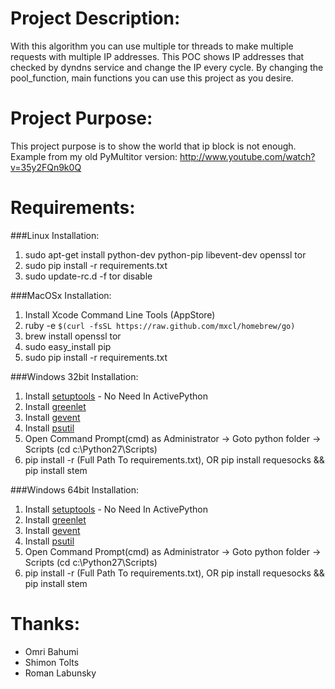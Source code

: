 Project Description:
=====================
With this algorithm you can use multiple tor threads to make multiple requests with multiple IP addresses. This POC shows IP addresses that checked by dyndns service and change the IP every cycle. By changing the pool_function, main functions you can use this project as you desire.
	
Project Purpose:
===============
This project purpose is to show the world that ip block is not enough. Example from my old PyMultitor version: http://www.youtube.com/watch?v=35y2FQn9k0Q

Requirements:
===============
###Linux Installation:
1. sudo apt-get install python-dev python-pip libevent-dev openssl tor
2. sudo pip install -r requirements.txt
3. sudo update-rc.d -f tor disable

###MacOSx Installation:
1. Install Xcode Command Line Tools (AppStore)
2. ruby -e ```$(curl -fsSL https://raw.github.com/mxcl/homebrew/go)```
3. brew install openssl tor
4. sudo easy_install pip
5. sudo pip install -r requirements.txt
		
###Windows 32bit Installation:
1. Install [setuptools](http://www.lfd.uci.edu/~gohlke/pythonlibs/3n2nz84p/setuptools-1.1.5.win32-py2.7.exe) - No Need In ActivePython
2. Install [greenlet](http://www.lfd.uci.edu/~gohlke/pythonlibs/3n2nz84p/greenlet-0.4.1.win32-py2.7.exe)
3. Install [gevent](http://www.lfd.uci.edu/~gohlke/pythonlibs/3n2nz84p/gevent-0.13.8.win32-py2.7.exe)
4. Install [psutil](http://www.lfd.uci.edu/~gohlke/pythonlibs/3n2nz84p/psutil-1.0.1.win32-py2.7.exe)
5. Open Command Prompt(cmd) as Administrator -> Goto python folder -> Scripts (cd c:\Python27\Scripts)
6. pip install -r (Full Path To requirements.txt), OR pip install requesocks && pip install stem
		
###Windows 64bit Installation:
1. Install [setuptools](http://www.lfd.uci.edu/~gohlke/pythonlibs/3n2nz84p/setuptools-1.1.5.win-amd64-py2.7.exe) - No Need In ActivePython
2. Install [greenlet](http://www.lfd.uci.edu/~gohlke/pythonlibs/3n2nz84p/greenlet-0.4.1.win-amd64-py2.7.exe)
3. Install [gevent](http://www.lfd.uci.edu/~gohlke/pythonlibs/3n2nz84p/gevent-0.13.8.win-amd64-py2.7.exe)
4. Install [psutil](http://www.lfd.uci.edu/~gohlke/pythonlibs/3n2nz84p/psutil-1.0.1.win-amd64-py2.7.exe)
5. Open Command Prompt(cmd) as Administrator -> Goto python folder -> Scripts (cd c:\Python27\Scripts)
6. pip install -r (Full Path To requirements.txt), OR pip install requesocks && pip install stem
		
Thanks:
========
* Omri Bahumi
* Shimon Tolts
* Roman Labunsky 